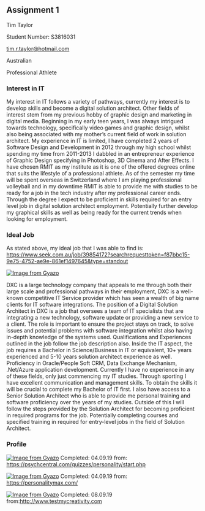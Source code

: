## Assignment 1

Tim Taylor

Student Number: S3816031

tim.r.taylor@hotmail.com	

Australian

Professional Athlete

### Interest in IT
My interest in IT follows a variety of pathways, currently my interest is to develop skills and become a digital solution architect. Other fields of interest stem from my previous hobby of graphic design and marketing in digital media. Beginning in my early teen years, I was always intrigued towards technology, specifically video games and graphic design, whilst also being associated with my mother’s current field of work in solution architect. My experience in IT is limited, I have completed 2 years of Software Design and Development in 2012 through my high school whilst spending my time from 2011-2013 I dabbled in an entrepreneur experience of Graphic Design specifying in Photoshop, 3D Cinema and After Effects.
I have chosen RMIT as my institute as it is one of the offered degrees online that suits the lifestyle of a professional athlete. As of the semester my time will be spent overseas in Switzerland where I am playing professional volleyball and in my downtime RMIT is able to provide me with studies to be ready for a job in the tech industry after my professional career ends.
Through the degree I expect to be proficient in skills required for an entry level job in digital solution architect employment. Potentially further develop my graphical skills as well as being ready for the current trends when looking for employment.


### Ideal Job
As stated above, my ideal job that I was able to find is:
https://www.seek.com.au/job/39854172?searchrequesttoken=f87bbc15-9e75-4752-ae9e-861ef1497645&type=standout

[![Image from Gyazo](https://i.gyazo.com/4e7f26b86b5e87e2cf7a073f91fde909.png)](https://gyazo.com/4e7f26b86b5e87e2cf7a073f91fde909)



DXC is a large technology company that appeals to me through both their large scale and professional pathways in their employment, DXC is a well-known competitive IT Service provider which has seen a wealth of big name clients for IT software integrations.
The position of a Digital Solution Architect in DXC is a job that oversees a team of IT specialists that are integrating a new technology, software update or providing a new service to a client. The role is important to ensure the project stays on track, to solve issues and potential problems with software integration whilst also having in-depth knowledge of the systems used.
Qualifications and Experiences outlined in the job follow the job description also. Inside the IT aspect, the job requires a Bachelor in Science/Business in IT or equivalent, 10+ years experienced and 5-10 years solution architect experience as well. Proficiency in Oracle/People Soft CRM, Data Exchange Mechanism, .Net/Azure application development. 
Currently I have no experience in any of these fields, only just commencing my IT studies. Through sporting I have excellent communication and management skills.
To obtain the skills it will be crucial to complete my Bachelor of IT first. I also have access to a Senior Solution Architect who is able to provide me personal training and software proficiency over the years of my studies. Outside of this I will follow the steps provided by the Solution Architect for becoming proficient in required programs for the job. Potentially completing courses and specified training in required for entry-level jobs in the field of Solution Architect.


### Profile

[![Image from Gyazo](https://i.gyazo.com/80cd249b3694dd03f4425ad5bdffd2c3.png)](https://gyazo.com/80cd249b3694dd03f4425ad5bdffd2c3)
Completed: 04.09.19 from: https://psychcentral.com/quizzes/personality/start.php

[![Image from Gyazo](https://i.gyazo.com/ab5b0fdae6cd0adc42c80931106b0832.png)](https://gyazo.com/ab5b0fdae6cd0adc42c80931106b0832)
Completed: 04.09.19 from: https://personalitymax.com/

[![Image from Gyazo](https://i.gyazo.com/eb67ac666d7cd53d748aa56a2cef301d.png)](https://gyazo.com/eb67ac666d7cd53d748aa56a2cef301d)
Completed: 08.09.19 from:http://www.testmycreativity.com





